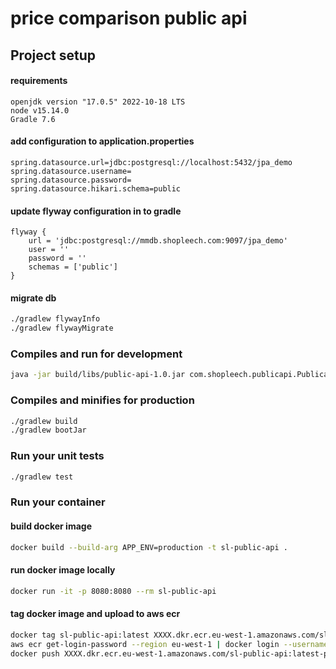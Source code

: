# price comparison public api

## Project setup

#### requirements

```text
openjdk version "17.0.5" 2022-10-18 LTS
node v15.14.0
Gradle 7.6
```

#### add configuration to application.properties

```properties
spring.datasource.url=jdbc:postgresql://localhost:5432/jpa_demo
spring.datasource.username=
spring.datasource.password=
spring.datasource.hikari.schema=public
```

#### update flyway configuration in to gradle

```
flyway {
    url = 'jdbc:postgresql://mmdb.shopleech.com:9097/jpa_demo'
    user = ''
    password = ''
    schemas = ['public']
}
```

#### migrate db

```bash
./gradlew flywayInfo
./gradlew flywayMigrate
```

### Compiles and run for development

```bash
java -jar build/libs/public-api-1.0.jar com.shopleech.publicapi.PublicapiApplication
```

### Compiles and minifies for production

```bash
./gradlew build
./gradlew bootJar
```

### Run your unit tests

```bash
./gradlew test
```

### Run your container

#### build docker image

```bash
docker build --build-arg APP_ENV=production -t sl-public-api .
```

#### run docker image locally

```bash
docker run -it -p 8080:8080 --rm sl-public-api
```

#### tag docker image and upload to aws ecr

```bash
docker tag sl-public-api:latest XXXX.dkr.ecr.eu-west-1.amazonaws.com/sl-public-api:latest-prod
aws ecr get-login-password --region eu-west-1 | docker login --username AWS --password-stdin XXXX.dkr.ecr.eu-west-1.amazonaws.com
docker push XXXX.dkr.ecr.eu-west-1.amazonaws.com/sl-public-api:latest-prod
```
